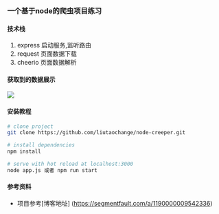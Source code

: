 ### 一个基于node的爬虫项目练习

#### 技术栈

1. express     启动服务,监听路由
2. request     页面数据下载
3. cheerio     页面数据解析

#### 获取到的数据展示

![](https://node-creeper.oss-cn-beijing.aliyuncs.com/json.png)

#### 安装教程

``` bash
# clone project
git clone https://github.com/liutaochange/node-creeper.git

# install dependencies
npm install

# serve with hot reload at localhost:3000
node app.js 或者 npm run start

```

#### 参考资料

- 项目参考[博客地址] (https://segmentfault.com/a/1190000009542336)